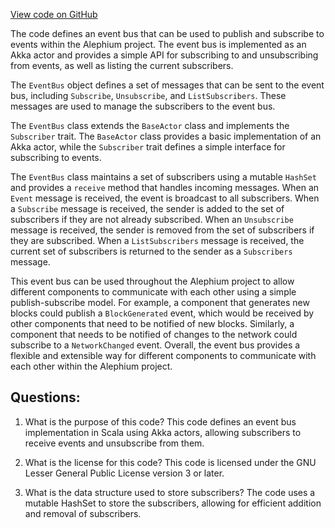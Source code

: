 [View code on GitHub](https://github.com/alephium/alephium/blob/master/util/src/main/scala/org/alephium/util/EventBus.scala)

The code defines an event bus that can be used to publish and subscribe to events within the Alephium project. The event bus is implemented as an Akka actor and provides a simple API for subscribing to and unsubscribing from events, as well as listing the current subscribers.

The `EventBus` object defines a set of messages that can be sent to the event bus, including `Subscribe`, `Unsubscribe`, and `ListSubscribers`. These messages are used to manage the subscribers to the event bus.

The `EventBus` class extends the `BaseActor` class and implements the `Subscriber` trait. The `BaseActor` class provides a basic implementation of an Akka actor, while the `Subscriber` trait defines a simple interface for subscribing to events.

The `EventBus` class maintains a set of subscribers using a mutable `HashSet` and provides a `receive` method that handles incoming messages. When an `Event` message is received, the event is broadcast to all subscribers. When a `Subscribe` message is received, the sender is added to the set of subscribers if they are not already subscribed. When an `Unsubscribe` message is received, the sender is removed from the set of subscribers if they are subscribed. When a `ListSubscribers` message is received, the current set of subscribers is returned to the sender as a `Subscribers` message.

This event bus can be used throughout the Alephium project to allow different components to communicate with each other using a simple publish-subscribe model. For example, a component that generates new blocks could publish a `BlockGenerated` event, which would be received by other components that need to be notified of new blocks. Similarly, a component that needs to be notified of changes to the network could subscribe to a `NetworkChanged` event. Overall, the event bus provides a flexible and extensible way for different components to communicate with each other within the Alephium project.
## Questions: 
 1. What is the purpose of this code?
   This code defines an event bus implementation in Scala using Akka actors, allowing subscribers to receive events and unsubscribe from them.

2. What is the license for this code?
   This code is licensed under the GNU Lesser General Public License version 3 or later.

3. What is the data structure used to store subscribers?
   The code uses a mutable HashSet to store the subscribers, allowing for efficient addition and removal of subscribers.
